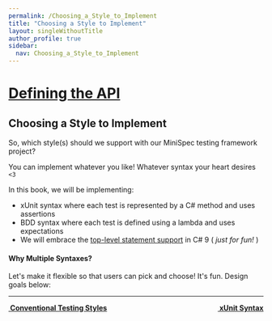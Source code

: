```yaml
---
permalink: /Choosing_a_Style_to_Implement
title: "Choosing a Style to Implement"
layout: singleWithoutTitle
author_profile: true
sidebar:
  nav: Choosing_a_Style_to_Implement
---
```

<h1><a href="/Defining_the_API">Defining the API</a></h1>

## Choosing a Style to Implement

So, which style(s) should we support with our MiniSpec testing framework project?

You can implement whatever you like! Whatever syntax your heart desires `<3`

In this book, we will be implementing:

- xUnit syntax where each test is represented by a C# method and uses assertions
- BDD syntax where each test is defined using a lambda and uses expectations
- We will embrace the [top-level statement support][TLS] in C# 9 ( _just for fun!_ )

[TLS]: https://docs.microsoft.com/en-us/dotnet/csharp/whats-new/csharp-9#top-level-statements

#### Why Multiple Syntaxes?

Let's make it flexible so that users can pick and choose! It's fun. Design goals below:

---

<a class="reading-navigation next" href="/Choosing_a_Style_to_Implement/xUnit_Syntax" style="float: right;"><i class="fas fa-arrow-alt-circle-right"></i><strong> &nbsp;xUnit Syntax</strong></a><a class="reading-navigation previous" href="/Conventional_Testing_Styles"><i class="fas fa-arrow-alt-circle-left"></i><strong> &nbsp;Conventional Testing Styles</strong></a>